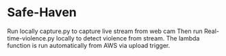 # Safe-Haven
Run locally capture.py to capture live stream from web cam
Then run Real-time-violence.py locally to detect violence from stream. The lambda function is run automatically from AWS via upload trigger.
